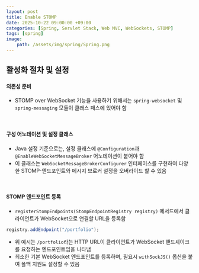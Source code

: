 ```yaml
---
layout: post
title: Enable STOMP
date: 2025-10-22 09:00:00 +09:00
categories: [Spring, Servlet Stack, Web MVC, WebSockets, STOMP]
tags: [spring]
image:
    path: /assets/img/spring/Spring.png
---
```


## 활성화 절차 및 설정

#### 의존성 준비

- STOMP over WebSocket 기능을 사용하기 위해서는 `spring-websocket` 및 `spring-messaging` 모듈이 클래스 패스에 있어야 함

<br>


#### 구성 어노테이션 및 설정 클래스

- Java 설정 기준으로는, 설정 클래스에 `@Configuration`과 `@EnableWebSocketMessageBroker` 어노테이션이 붙어야 함
- 이 클래스는 `WebSocketMessageBrokerConfigurer` 인터페이스를 구현하여 다양한 STOMP-엔드포인트와 메시지 브로커 설정을 오버라이드 할 수 있음

<br>

#### STOMP 엔드포인트 등록

- `registerStompEndpoints(StompEndpointRegistry registry)` 메서드에서 클라이언트가 WebSocket으로 연결할 URL을 등록함

```java
registry.addEndpoint("/portfolio");
```

- 위 예시는 `/portfolio`라는 HTTP URL이 클라이언트가 WebSocket 핸드셰이크를 요청하는 엔드포인트임을 나타냄
- 최소한 기본 WebSocket 엔드포인트를 등록하며, 필요시 `withSockJS()` 옵션을 붙여 폴백 지원도 설정할 수 있음

<br>